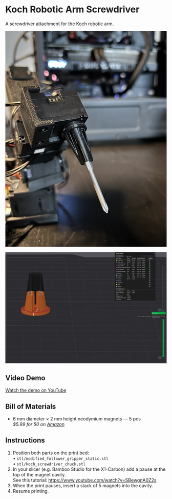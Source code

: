 # Koch Robotic Arm Screwdriver

A screwdriver attachment for the Koch robotic arm.

![Screwdriver](media/koch_with_screwdriver.jpg)

![Slicer pause point](media/slicer_pause_point.png)

## Video Demo
[Watch the demo on YouTube](https://www.youtube.com/shorts/0c0qmF34xng)

## Bill of Materials
* 6 mm diameter × 2 mm height neodymium magnets — 5 pcs  
  *$5.99 for 50 on [Amazon](https://www.amazon.com/dp/B079FLRQJP?ref=ppx_yo2ov_dt_b_fed_asin_title&th=1)*

## Instructions
1. Position both parts on the print bed:  
   • `stl/modified_follower_gripper_static.stl`  
   • `stl/koch_screwdriver_chuck.stl`
2. In your slicer (e.g. Bamboo Studio for the X1-Carbon) add a pause at the top of the magnet cavity.  
   See this tutorial: https://www.youtube.com/watch?v=SBewgnA0Z2s
3. When the print pauses, insert a stack of 5 magnets into the cavity.
4. Resume printing.
